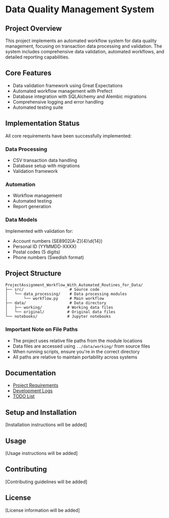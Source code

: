 # Data Quality Management System

## Project Overview
This project implements an automated workflow system for data quality management, focusing on transaction data processing and validation. The system includes comprehensive data validation, automated workflows, and detailed reporting capabilities.

## Core Features
- Data validation framework using Great Expectations
- Automated workflow management with Prefect
- Database integration with SQLAlchemy and Alembic migrations
- Comprehensive logging and error handling
- Automated testing suite

## Implementation Status
All core requirements have been successfully implemented:

### Data Processing
- CSV transaction data handling
- Database setup with migrations
- Validation framework

### Automation
- Workflow management
- Automated testing
- Report generation

### Data Models
Implemented with validation for:
- Account numbers (SE8902[A-Z]{4}\d{14})
- Personal ID (YYMMDD-XXXX)
- Postal codes (5 digits)
- Phone numbers (Swedish format)

## Project Structure
```
ProjectAssignment_Workflow_With_Automated_Routines_for_Data/
├── src/                    # Source code
│   └── data_processing/    # Data processing modules
│       └── workflow.py     # Main workflow
├── data/                   # Data directory
│   ├── working/           # Working data files
│   └── original/          # Original data files
└── notebooks/             # Jupyter notebooks
```

### Important Note on File Paths
- The project uses relative file paths from the module locations
- Data files are accessed using `../data/working/` from source files
- When running scripts, ensure you're in the correct directory
- All paths are relative to maintain portability across systems

## Documentation
- [Project Requirements](docs/project_requirements.txt)
- [Development Logs](docs/development/daily_logs/)
- [TODO List](TODO.md)

## Setup and Installation
[Installation instructions will be added]

## Usage
[Usage instructions will be added]

## Contributing
[Contributing guidelines will be added]

## License
[License information will be added]